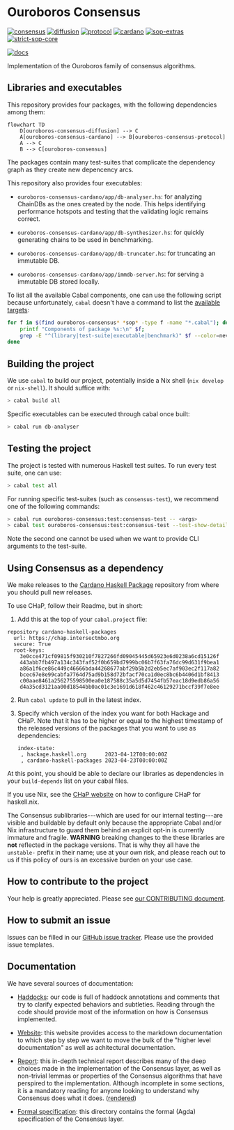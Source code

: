 # Ouroboros Consensus

[![consensus](https://img.shields.io/badge/ouroboros--consensus-0.28.0.1-blue)](https://chap.intersectmbo.org/package/ouroboros-consensus-0.28.0.1/)
[![diffusion](https://img.shields.io/badge/ouroboros--consensus--diffusion-0.24.0.0-blue)](https://chap.intersectmbo.org/package/ouroboros-consensus-diffusion-0.24.0.0/)
[![protocol](https://img.shields.io/badge/ouroboros--consensus--protocol-0.13.0.0-blue)](https://chap.intersectmbo.org/package/ouroboros-consensus-protocol-0.13.0.0/)
[![cardano](https://img.shields.io/badge/ouroboros--consensus--cardano-0.26.0.1-blue)](https://chap.intersectmbo.org/package/ouroboros-consensus-cardano-0.26.0.1/)
[![sop-extras](https://img.shields.io/badge/sop--extras-0.4.1.0-blue)](https://chap.intersectmbo.org/package/sop-extras-0.4.1.0/)
[![strict-sop-core](https://img.shields.io/badge/strict--sop--core-0.1.3.0-blue)](https://chap.intersectmbo.org/package/strict-sop-core-0.1.3.0/)


[![docs](https://img.shields.io/badge/Documentation-yellow)][webpage]

Implementation of the Ouroboros family of consensus algorithms.

## Libraries and executables

This repository provides four packages, with the following dependencies among
them:

``` mermaid
flowchart TD
    D[ouroboros-consensus-diffusion] --> C
    A[ouroboros-consensus-cardano] --> B[ouroboros-consensus-protocol]
    A --> C
    B --> C[ouroboros-consensus]
```

The packages contain many test-suites that complicate the dependency graph as
they create new depencency arcs.

This repository also provides four executables:

- `ouroboros-consensus-cardano/app/db-analyser.hs`: for analyzing ChainDBs as
  the ones created by the node. This helps identifying performance hotspots and
  testing that the validating logic remains correct.

- `ouroboros-consensus-cardano/app/db-synthesizer.hs`: for quickly generating
  chains to be used in benchmarking.

- `ouroboros-consensus-cardano/app/db-truncater.hs`: for truncating an immutable
  DB.

- `ouroboros-consensus-cardano/app/immdb-server.hs`: for serving a immutable DB
  stored locally.

To list all the available Cabal components, one can use the following script
because unfortunately, `cabal` doesn't have a command to list the [available
targets](https://github.com/haskell/cabal/issues/4070):

``` bash
for f in $(find ouroboros-consensus* *sop* -type f -name "*.cabal"); do
    printf "Components of package %s:\n" $f;
    grep -E "^(library|test-suite|executable|benchmark)" $f --color=never | column -t | sort | sed 's/^/\t/'
done
```

## Building the project

We use `cabal` to build our project, potentially inside a Nix shell (`nix
develop` or `nix-shell`). It should suffice with:

``` bash
> cabal build all
```

Specific executables can be executed through cabal once built:

``` bash
> cabal run db-analyser
```

## Testing the project

The project is tested with numerous Haskell test suites. To run every test
suite, one can use:

``` bash
> cabal test all
```

For running specific test-suites (such as `consensus-test`), we recommend one of
the following commands:

``` bash
> cabal run ouroboros-consensus:test:consensus-test -- <args>
> cabal test ouroboros-consensus:test:consensus-test --test-show-details=direct
```

Note the second one cannot be used when we want to provide CLI arguments to the
test-suite.

## Using Consensus as a dependency

We make releases to the [Cardano Haskell
Package](https://chap.intersectmbo.org/all-packages/)
repository from where you should pull new releases.

To use CHaP, follow their Readme, but in short:

1. Add this at the top of your `cabal.project` file:

  ```
  repository cardano-haskell-packages
    url: https://chap.intersectmbo.org
    secure: True
    root-keys:
      3e0cce471cf09815f930210f7827266fd09045445d65923e6d0238a6cd15126f
      443abb7fb497a134c343faf52f0b659bd7999bc06b7f63fa76dc99d631f9bea1
      a86a1f6ce86c449c46666bda44268677abf29b5b2d2eb5ec7af903ec2f117a82
      bcec67e8e99cabfa7764d75ad9b158d72bfacf70ca1d0ec8bc6b4406d1bf8413
      c00aae8461a256275598500ea0e187588c35a5d5d7454fb57eac18d9edb86a56
      d4a35cd3121aa00d18544bb0ac01c3e1691d618f462c46129271bccf39f7e8ee
  ```

2. Run `cabal update` to pull in the latest index.
3. Specify which version of the index you want for both Hackage and CHaP. Note
   that it has to be higher or equal to the highest timestamp of the released
   versions of the packages that you want to use as dependencies:

   ```
   index-state:
    , hackage.haskell.org      2023-04-12T00:00:00Z
    , cardano-haskell-packages 2023-04-23T00:00:00Z
   ```

At this point, you should be able to declare our libraries as dependencies in
your `build-depends` list on your cabal files.

If you use Nix, see the [CHaP
website](https://chap.intersectmbo.org/) on how to
configure CHaP for haskell.nix.

The Consensus sublibraries---which are used for our internal testing---are
visible and buildable by default only because the appropriate Cabal and/or Nix
infrastructure to guard them behind an explicit opt-in is currently immature
and fragile. **WARNING** breaking changes to the these libraries are **not**
reflected in the package versions. That is why they all have the `unstable-`
prefix in their name; use at your own risk, and please reach out to us if this
policy of ours is an excessive burden on your use case.

## How to contribute to the project

Your help is greatly appreciated. Please see [our CONTRIBUTING
document](CONTRIBUTING.md).

## How to submit an issue

Issues can be filled in our [GitHub issue
tracker](https://github.com/IntersectMBO/ouroboros-consensus/issues). Please
use the provided issue templates.

## Documentation

We have several sources of documentation:

- [Haddocks](https://ouroboros-consensus.cardano.intersectmbo.org/haddocks/):
  our code is full of haddock annotations and comments that try to clarify
  expected behaviors and subtleties. Reading through the code should provide
  most of the information on how is Consensus implemented.

- [Website](https://ouroboros-consensus.cardano.intersectmbo.org/): this
  website provides access to the markdown documentation to which step by step we
  want to move the bulk of the "higher level documentation" as well as
  achitectural documentation.

- [Report](./docs/tech-reports/report/): this in-depth technical report describes many of the
  deep choices made in the implementation of the Consensus layer, as well as
  non-trivial lemmas or properties of the Consensus algorithms that have
  perspired to the implementation. Although incomplete in some sections, it is a
  mandatory reading for anyone looking to understand why Consensus does what it
  does.
  ([rendered](https://ouroboros-consensus.cardano.intersectmbo.org/pdfs/report.pdf))

- [Formal specification](./docs/agda-spec/): this directory contains the formal (Agda)
  specification of the Consensus layer.


[webpage]: https://ouroboros-consensus.cardano.intersectmbo.org/
